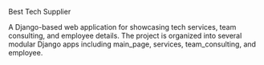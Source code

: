 Best Tech Supplier

A Django-based web application for showcasing tech services, team consulting, and employee details. The project is organized into several modular Django apps including main_page, services, team_consulting, and employee.
